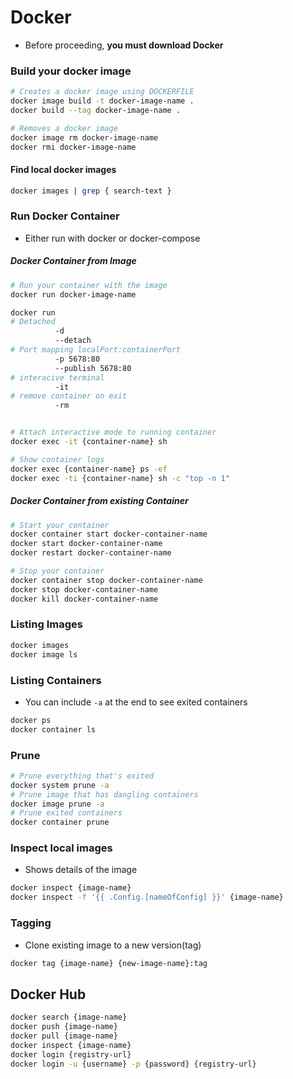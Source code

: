 # Docker

- Before proceeding, **you must download Docker**

### Build your docker image

```bash
# Creates a docker image using DOCKERFILE
docker image build -t docker-image-name .
docker build --tag docker-image-name .

# Removes a docker image
docker image rm docker-image-name
docker rmi docker-image-name
```

#### Find local docker images

```bash
docker images | grep { search-text }
```

### Run Docker Container

- Either run with docker or docker-compose

##### Docker Container from Image

```bash
# Run your container with the image
docker run docker-image-name

docker run
# Detached
          -d
          --detach
# Port mapping localPort:containerPort
          -p 5678:80
          --publish 5678:80
# interacive terminal
          -it
# remove container on exit
          -rm


# Attach interactive mode to running container
docker exec -it {container-name} sh

# Show container logs
docker exec {container-name} ps -ef
docker exec -ti {container-name} sh -c "top -n 1"
```

##### Docker Container from existing Container

```bash
# Start your container
docker container start docker-container-name
docker start docker-container-name
docker restart docker-container-name

# Stop your container
docker container stop docker-container-name
docker stop docker-container-name
docker kill docker-container-name
```

### Listing Images

```bash
docker images
docker image ls
```

### Listing Containers

- You can include `-a` at the end to see exited containers

```bash
docker ps
docker container ls
```

### Prune

```bash
# Prune everything that's exited
docker system prune -a
# Prune image that has dangling containers
docker image prune -a
# Prune exited containers
docker container prune
```

### Inspect local images

- Shows details of the image

```bash
docker inspect {image-name}
docker inspect -f '{{ .Config.[nameOfConfig] }}' {image-name}
```

### Tagging

- Clone existing image to a new version(tag)

```bash
docker tag {image-name} {new-image-name}:tag
```

## Docker Hub

```bash
docker search {image-name}
docker push {image-name}
docker pull {image-name}
docker inspect {image-name}
docker login {registry-url}
docker login -u {username} -p {password} {registry-url}
```
